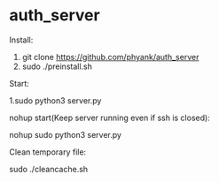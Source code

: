 # auth_server

Install:

  1. git clone https://github.com/phyank/auth_server
  2. sudo ./preinstall.sh

Start:

  1.sudo python3 server.py

nohup start(Keep server running even if ssh is closed):

  nohup sudo python3 server.py

Clean temporary file:

  sudo ./cleancache.sh
